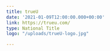 ```yaml
---
title: trueU
date: '2021-01-09T12:00:00.000+00:00'
link: https://trueu.com/
type: National Title
logo: "/uploads/trueU-logo.jpg"

---
```

